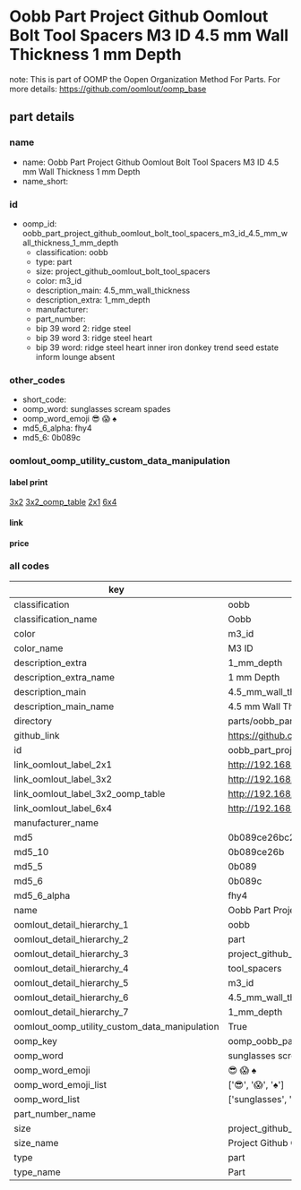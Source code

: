 # Oobb Part Project Github Oomlout Bolt Tool Spacers M3 ID 4.5 mm Wall Thickness 1 mm Depth  

note: This is part of OOMP the Oopen Organization Method For Parts. For more details: https://github.com/oomlout/oomp_base

##  part details
  







### name
* name: Oobb Part Project Github Oomlout Bolt Tool Spacers M3 ID 4.5 mm Wall Thickness 1 mm Depth
* name_short: 
### id
* oomp_id: oobb_part_project_github_oomlout_bolt_tool_spacers_m3_id_4.5_mm_wall_thickness_1_mm_depth
  * classification: oobb
  * type: part
  * size: project_github_oomlout_bolt_tool_spacers
  * color: m3_id
  * description_main: 4.5_mm_wall_thickness
  * description_extra: 1_mm_depth
  * manufacturer: 
  * part_number: 
  * bip 39 word 2: ridge steel
  * bip 39 word 3: ridge steel heart
  * bip 39 word: ridge steel heart inner iron donkey trend seed estate inform lounge absent

### other_codes
* short_code: 
* oomp_word: sunglasses scream spades
* oomp_word_emoji :sunglasses: :scream: :spades:
* md5_6_alpha: fhy4
* md5_6: 0b089c






### oomlout_oomp_utility_custom_data_manipulation
#### label print
[3x2](http://192.168.1.245:1112/?label=oomp%20fhy4)
[3x2_oomp_table](http://192.168.1.108:1112/?label=oomp%20fhy4)
[2x1](http://192.168.1.242:1112/?label=oomp%20fhy4)
[6x4](http://192.168.1.55:1112/?label=oomp%20fhy4)    

#### link

                              

#### price







### all codes 
| key | value |  
| --- | --- |  
| classification | oobb |  
| classification_name | Oobb |  
| color | m3_id |  
| color_name | M3 ID |  
| description_extra | 1_mm_depth |  
| description_extra_name | 1 mm Depth |  
| description_main | 4.5_mm_wall_thickness |  
| description_main_name | 4.5 mm Wall Thickness |  
| directory | parts/oobb_part_project_github_oomlout_bolt_tool_spacers_m3_id_4.5_mm_wall_thickness_1_mm_depth |  
| github_link | https://github.com/oomlout/oomlout_oomp_part_src/tree/main/parts/oobb_part_project_github_oomlout_bolt_tool_spacers_m3_id_4.5_mm_wall_thickness_1_mm_depth |  
| id | oobb_part_project_github_oomlout_bolt_tool_spacers_m3_id_4.5_mm_wall_thickness_1_mm_depth |  
| link_oomlout_label_2x1 | http://192.168.1.242:1112/?label=oomp%20fhy4 |  
| link_oomlout_label_3x2 | http://192.168.1.245:1112/?label=oomp%20fhy4 |  
| link_oomlout_label_3x2_oomp_table | http://192.168.1.108:1112/?label=oomp%20fhy4 |  
| link_oomlout_label_6x4 | http://192.168.1.55:1112/?label=oomp%20fhy4 |  
| manufacturer_name |  |  
| md5 | 0b089ce26bc2fd0104bb2746d4b54dcc |  
| md5_10 | 0b089ce26b |  
| md5_5 | 0b089 |  
| md5_6 | 0b089c |  
| md5_6_alpha | fhy4 |  
| name | Oobb Part Project Github Oomlout Bolt Tool Spacers M3 ID 4.5 mm Wall Thickness 1 mm Depth |  
| oomlout_detail_hierarchy_1 | oobb |  
| oomlout_detail_hierarchy_2 | part |  
| oomlout_detail_hierarchy_3 | project_github_bolt |  
| oomlout_detail_hierarchy_4 | tool_spacers |  
| oomlout_detail_hierarchy_5 | m3_id |  
| oomlout_detail_hierarchy_6 | 4.5_mm_wall_thickness |  
| oomlout_detail_hierarchy_7 | 1_mm_depth |  
| oomlout_oomp_utility_custom_data_manipulation | True |  
| oomp_key | oomp_oobb_part_project_github_oomlout_bolt_tool_spacers_m3_id_4.5_mm_wall_thickness_1_mm_depth |  
| oomp_word | sunglasses scream spades |  
| oomp_word_emoji | :sunglasses: :scream: :spades: |  
| oomp_word_emoji_list | [':sunglasses:', ':scream:', ':spades:'] |  
| oomp_word_list | ['sunglasses', 'scream', 'spades'] |  
| part_number_name |  |  
| size | project_github_oomlout_bolt_tool_spacers |  
| size_name | Project Github Oomlout Bolt Tool Spacers |  
| type | part |  
| type_name | Part |  
